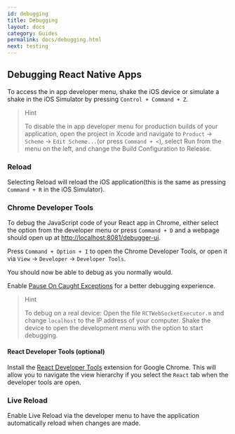 ```yaml
---
id: debugging
title: Debugging
layout: docs
category: Guides
permalink: docs/debugging.html
next: testing
---
```


## Debugging React Native Apps
To access the in app developer menu, shake the iOS device or simulate a shake in the iOS Simulator by pressing ```Control + Command + Z```.

> Hint
>
> To disable the in app developer menu for production builds of your application, open the project in Xcode and navigate to ```Product``` -> ```Scheme``` -> ```Edit Scheme...```(or press ```Command + <```), select Run from the menu on the left, and change the Build Configuration to Release.

### Reload
Selecting Reload will reload the iOS application(this is the same as pressing ```Command + R``` in the iOS Simulator).

### Chrome Developer Tools
To debug the JavaScript code of your React app in Chrome, either select the option from the developer menu or press ```Command + D``` and a webpage should open up at [http://localhost:8081/debugger-ui](http://localhost:8081/debugger-ui).

Press ```Command + Option + I``` to open the Chrome Developer Tools, or open it via ```View``` -> ```Developer``` -> ```Developer Tools```.

You should now be able to debug as you normally would.

Enable [Pause On Caught Exceptions](http://stackoverflow.com/questions/2233339/javascript-is-there-a-way-to-get-chrome-to-break-on-all-errors/17324511#17324511) for a better debugging experience.

> Hint
>
> To debug on a real device: Open the file ```RCTWebSocketExecutor.m``` and change ```localhost``` to the IP address of your computer. Shake the device to open the development menu with the option to start debugging.

#### React Developer Tools (optional)
Install the [React Developer Tools](https://chrome.google.com/webstore/detail/react-developer-tools/fmkadmapgofadopljbjfkapdkoienihi?hl=en) extension for Google Chrome. This will allow you to navigate the view hierarchy if you select the ```React``` tab when the developer tools are open.

### Live Reload
Enable Live Reload via the developer menu to have the application automatically reload when changes are made.
